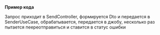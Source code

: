 **Пример кода**


Запрос приходит в SendController, формируется Dto и передается в SenderUseCase, обрабатывается, передается в джобу, несколько раз пытается пеереотправиться и ставится в статус ошибки
